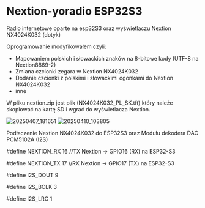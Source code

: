 # Nextion-yoradio ESP32S3

Radio internetowe oparte na esp32S3 oraz wyświetlaczu Nextion NX4024K032 (dotyk)

Oprogramowanie modyfikowałem czyli:
- Mapowaniem polskich i słowackich znaków na 8-bitowe kody (UTF-8 na Nextion8869-2)
- Zmiana czcionki zegara w Nextion NX4024K032
- Dodanie czcionki z polskimi i słowackimi ogonkami do Nextion NX4024K032
- inne

W pliku nextion.zip jest plik (NX4024K032_PL_SK.tft) który należe skopiować na kartę SD i wgrać do wyświetlacza Nextion.

![20250407_181651](https://github.com/user-attachments/assets/bf113f71-511a-4dd9-99e2-db6248836df8)
![20250410_103805](https://github.com/user-attachments/assets/2743f537-c380-493f-aae5-be3067fee9d2)

Podłaczenie Nextion NX4024K032 do ESP32S3 oraz Modułu dekodera DAC PCM5102A (I2S)

#define NEXTION_RX			16  //TX Nextion → GPIO16 (RX) na ESP32-S3

#define NEXTION_TX			17  //RX Nextion → GPIO17 (TX) na ESP32-S3

#define I2S_DOUT			  9

#define I2S_BCLK			  3

#define I2S_LRC			    1
